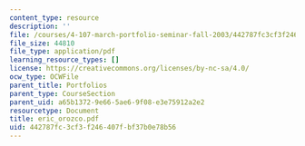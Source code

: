 ```yaml
---
content_type: resource
description: ''
file: /courses/4-107-march-portfolio-seminar-fall-2003/442787fc3cf3f246407fbf37b0e78b56_eric_orozco.pdf
file_size: 44810
file_type: application/pdf
learning_resource_types: []
license: https://creativecommons.org/licenses/by-nc-sa/4.0/
ocw_type: OCWFile
parent_title: Portfolios
parent_type: CourseSection
parent_uid: a65b1372-9e66-5ae6-9f08-e3e75912a2e2
resourcetype: Document
title: eric_orozco.pdf
uid: 442787fc-3cf3-f246-407f-bf37b0e78b56
---
```

